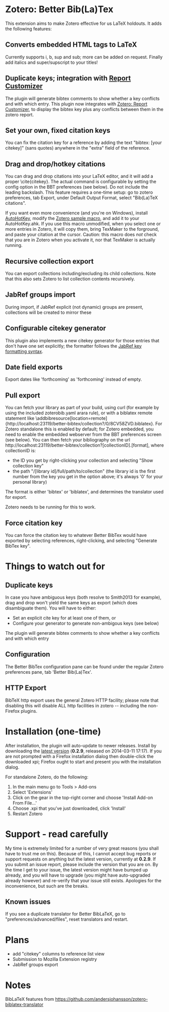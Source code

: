 # Zotero: Better Bib(La)Tex

This extension aims to make Zotero effective for us LaTeX holdouts. It adds the following features:

## Converts embedded HTML tags to LaTeX

Currently supports i, b, sup and sub; more can be added on request. Finally add italics and super/supscript to your
titles!

## Duplicate keys; integration with [Report Customizer](https://github.com/friflaj/zotero-report-customizer)

The plugin will generate bibtex comments to show whether a key conflicts and with which entry. This plugin now
integrates with [Zotero: Report Customizer](https://github.com/friflaj/zotero-report-customizer), to display the bibtex key plus
any conflicts between them in the zotero report.

## Set your own, fixed citation keys

You can fix the citation key for a reference by adding the text "bibtex: [your citekey]" (sans quotes) anywhere in the
"extra" field of the reference.

## Drag and drop/hotkey citations

You can drag and drop citations into your LaTeX editor, and it will add a proper \cite{citekey}. The actual command is
configurable by setting the config option in the BBT preferences (see below). Do not include the leading backslash. This
feature requires a one-time setup: go to zotero preferences, tab Export, under Default Output Format, select "Bib(La)TeX citations".

If you want even more convenience (and you're on Windows), install [AutoHotKey](http://www.autohotkey.com/), modify the [Zotero sample macro](https://raw.github.com/friflaj/zotero-better-bibtex/master/FastCite.ahk), and add it to your AutoHotKey.ahk. If you use this macro unmodified, when you select one or more entries in Zotero, it will copy them, bring TexMaker to the forground, and paste your citation at the cursor. Caution: this macro does *not* check that you are in Zotero when you activate it, nor that TexMaker is actually running.

## Recursive collection export

You can export collections including/excluding its child collections. Note that this also sets Zotero to list collection
contents recursively.

## JabRef groups import

During import, if JabRef explicit (not dynamic) groups are present, collections will be created to mirror these

## Configurable citekey generator

This plugin also implements a new citekey generator for those entries that don't have one set explicitly; the formatter follows the
[JabRef key formatting syntax](http://jabref.sourceforge.net/help/LabelPatterns.php).

## Date field exports

Export dates like 'forthcoming' as 'forthcoming' instead of empty.

## Pull export

You can fetch your library as part of your build, using curl (for example by using the included zoterobib.yaml arara
rule), or with a biblatex remote statement like \addbibresource[location=remote]{http://localhost:23119/better-bibtex/collection?/0/8CV58ZVD.biblatex}.
For Zotero standalone this is enabled by default; for Zotero embedded, you need to enable the embedded webserver from the BBT preferences screen (see below). You can then fetch your bibliography on the url
http://localhost:23119/better-bibtex/collection?\[collectionID].\[format], where collectionID is:
* the ID you get by right-clicking your collection and selecting "Show collection key"
* the path "/[library id]/full/path/to/collection" (the library id is the first number from the key you get in the option above; it's always '0' for your personal library)

The format is either 'bibtex' or 'biblatex', and determines the translator used for export.

Zotero needs to be running for this to work.

## Force citation key

You can force the citation key to whatever Better BibTex would have exported by selecting references, right-clicking, and selecting "Generate BibTex key".

# Things to watch out for

## Duplicate keys

In case you have ambiguous keys (both resolve to Smith2013 for example), drag and drop won't yield the same keys
as export (which does disambiguate them). You will have to either:
* Set an explicit cite key for at least one of them, or
* Configure your generator to generate non-ambigous keys (see below)

The plugin will generate bibtex comments to show whether a key conflicts and with which entry

## Configuration

The Better BibTex configuration pane can be found under the regular Zotero preferences pane, tab 'Better Bib(La)Tex'.

## HTTP Export

BibTeX http export uses the general Zotero HTTP facility; please note that disabling this will disable ALL http
facilities in zotero -- including the non-Firefox plugins.

# Installation (one-time)

After installation, the plugin will auto-update to newer releases. Install by downloading the [latest
version](https://raw.github.com/friflaj/zotero-better-bibtex/master/zotero-better-bibtex-0.2.9.xpi) (**0.2.9**, released
on 2014-03-11 17:17). If you are not prompted with a Firefox installation dialog then double-click the downloaded xpi; Firefox ought to start and present you with the installation dialog.

For standalone Zotero, do the following:

1. In the main menu go to Tools > Add-ons
2. Select 'Extensions'
3. Click on the gear in the top-right corner and choose 'Install Add-on From File...'
4. Choose .xpi that you’ve just downloaded, click 'Install'
5. Restart Zotero

# Support - read carefully

My time is extremely limited for a number of very great reasons (you shall have to trust me on this). Because of this, I cannot accept bug reports
or support requests on anything but the latest version, currently at **0.2.9**. If you submit an issue report,
please include the version that you are on. By the time I get to your issue, the latest version might have bumped up already, and you
will have to upgrade (you might have auto-upgraded already however) and re-verify that your issue still exists. Apologies for the inconvenience, but such
are the breaks.

## Known issues

If you see a duplicate translator for Better BibLaTeX, go to "preferences/advanced/files", reset translators and
restart.

# Plans

* add "citekey" columns to reference list view
* Submission to Mozilla Extension registry
* JabRef groups export

# Notes

BibLaTeX features from https://github.com/andersjohansson/zotero-biblatex-translator
